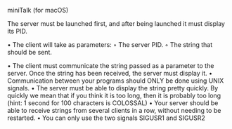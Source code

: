 miniTalk (for macOS)

The server must be launched first, and after being launched it must display its PID.

• The client will take as parameters:
  ◦ The server PID.
  ◦ The string that should be sent.

• The client must communicate the string passed as a parameter to the server. Once
the string has been received, the server must display it.
• Communication between your programs should ONLY be done using UNIX signals.
• The server must be able to display the string pretty quickly. By quickly we mean
that if you think it is too long, then it is probably too long (hint: 1 second for 100
characters is COLOSSAL)
• Your server should be able to receive strings from several clients in a row, without
needing to be restarted.
• You can only use the two signals SIGUSR1 and SIGUSR2
